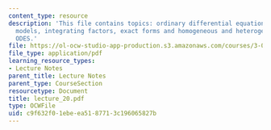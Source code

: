 ```yaml
---
content_type: resource
description: 'This file contains topics: ordinary differential equations from physical
  models, integrating factors, exact forms and homogeneous and heterogeneous linear
  ODES.'
file: https://ol-ocw-studio-app-production.s3.amazonaws.com/courses/3-016-mathematics-for-materials-scientists-and-engineers-fall-2005/c9f632f01ebeea5187713c196065827b_lecture_20.pdf
file_type: application/pdf
learning_resource_types:
- Lecture Notes
parent_title: Lecture Notes
parent_type: CourseSection
resourcetype: Document
title: lecture_20.pdf
type: OCWFile
uid: c9f632f0-1ebe-ea51-8771-3c196065827b
---
```

